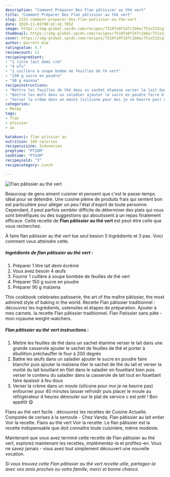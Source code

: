 ```yaml
---
description: "Comment Préparer Des Flan pâtissier au thé vert"
title: "Comment Préparer Des Flan pâtissier au thé vert"
slug: 2152-comment-preparer-des-flan-patissier-au-the-vert
date: 2020-11-01T00:42:42.705Z
image: https://img-global.cpcdn.com/recipes/7510fa9f247c1b6e/751x532cq70/flan-patissier-au-the-vert-photo-principale-de-la-recette.jpg
thumbnail: https://img-global.cpcdn.com/recipes/7510fa9f247c1b6e/751x532cq70/flan-patissier-au-the-vert-photo-principale-de-la-recette.jpg
cover: https://img-global.cpcdn.com/recipes/7510fa9f247c1b6e/751x532cq70/flan-patissier-au-the-vert-photo-principale-de-la-recette.jpg
author: Garrett Kim
ratingvalue: 4.7
reviewcount: 11
recipeingredient:
- "1 litre lait demi crm"
- "4 ufs"
- "1 cuillère à soupe bombe de feuilles de th vert"
- "150 g sucre en poudre"
- "90 g mazena"
recipeinstructions:
- "Mettre les feuilles de thé dans un sachet étamine verser le lait dans une grande casserole ajouter le sachet de feuilles de thé et porter à ébullition préchauffer le four à 200 degrés"
- "Battre les œufs dans un saladier ajouter le sucre en poudre faire blanchir puis ajouter la maïzena ôter le sachet de thé du lait et verser la moitié du lait bouillant en filet dans le saladier en fouettant bien puis verser le contenu du saladier dans la casserole de lait tout en fouettant faire épaissir à feu doux"
- "Verser la crème dans un moule (silicone pour moi je ne beurre pas) enfourner pour 40 minutes laisser refroidir puis placer le moule au réfrigérateur 4 heures démouler sur le plat de service c est prêt ! Bon appétit 😋"
categories:
- Resep
tags:
- flan
- ptissier
- au

katakunci: flan ptissier au 
nutrition: 169 calories
recipecuisine: Indonesian
preptime: "PT26M"
cooktime: "PT43M"
recipeyield: "3"
recipecategory: Lunch

---
```



![Flan pâtissier au thé vert](https://img-global.cpcdn.com/recipes/7510fa9f247c1b6e/751x532cq70/flan-patissier-au-the-vert-photo-principale-de-la-recette.jpg)

Beaucoup de gens aiment cuisiner et pensent que c'est le passe-temps idéal pour se détendre. Une cuisine pleine de produits frais qui sentent bon est particulière pour alléger un peu l'état d'esprit de toute personne. Cependant, il peut parfois sembler difficile de déterminer des plats qui vous sont bénéfiques ou des suggestions qui aboutissent à un repas finalement efficace. Cette recette de <strong> Flan pâtissier au thé vert </strong> est peut-être celle que vous recherchez.

<!--inarticleads1-->

À faire flan pâtissier au thé vert tue seul besion 5 Ingrédients et 3 pas. Voici comment vous atteindre cette.

##### Ingrédients de flan pâtissier au thé vert :

1. Préparer 1 litre lait demi écrémé
1. Vous avez besoin 4 œufs
1. Fournir 1 cuillère à soupe bombée de feuilles de thé vert
1. Préparer 150 g sucre en poudre
1. Préparer 90 g maïzena


This cookbook celebrates patisserie, the art of the maître pâtissier, the most admired style of baking in the world. Recette Flan pâtissier traditionnel : découvrez les ingrédients, ustensiles et étapes de préparation. Ajouter à mes carnets. la recette Flan pâtissier traditionnel. Flan Patissier sans pâte - mon royaume weight-watchers. 

<!--inarticleads2-->

##### Flan pâtissier au thé vert instructions :

1. Mettre les feuilles de thé dans un sachet étamine verser le lait dans une grande casserole ajouter le sachet de feuilles de thé et porter à ébullition préchauffer le four à 200 degrés
1. Battre les œufs dans un saladier ajouter le sucre en poudre faire blanchir puis ajouter la maïzena ôter le sachet de thé du lait et verser la moitié du lait bouillant en filet dans le saladier en fouettant bien puis verser le contenu du saladier dans la casserole de lait tout en fouettant faire épaissir à feu doux
1. Verser la crème dans un moule (silicone pour moi je ne beurre pas) enfourner pour 40 minutes laisser refroidir puis placer le moule au réfrigérateur 4 heures démouler sur le plat de service c est prêt ! Bon appétit 😋


Flans au thé vert facile : découvrez les recettes de Cuisine Actuelle. Compotée de cerises à la semoule - Chez Vanda. Flan pâtissier au lait entier Voir la recette. Flans au thé vert Voir la recette. Le flan pâtissier est la recette indispensable que doit connaître toute cuisinière, même modeste. 

<!--inarticleads1-->

<p>
Maintenant que vous avez terminé cette recette de Flan pâtissier au thé vert, explorez maintenant les recettes, implémentez-la et profitez-en. Vous ne savez jamais - vous avez tout simplement découvert une nouvelle vocation.
</p>

<p>
<i>Si vous trouvez cette Flan pâtissier au thé vert recette utile, partagez-la avec vos amis proches ou votre famille, merci et bonne chance.</i>
</p>
